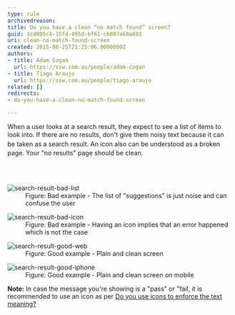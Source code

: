 ```yaml
---
type: rule
archivedreason: 
title: Do you have a clean “no match found” screen?
guid: 1cd005c4-15fd-495d-bf61-cb807a68a693
uri: clean-no-match-found-screen
created: 2015-08-25T21:25:06.0000000Z
authors:
- title: Adam Cogan
  url: https://ssw.com.au/people/adam-cogan
- title: Tiago Araujo
  url: https://ssw.com.au/people/tiago-araujo
related: []
redirects:
- do-you-have-a-clean-no-match-found-screen

---
```



<p>When a user looks at a search result, they expect to see a list of items to look into. If there are no results, don't give them noisy text <span style="line-height&#58;20.7999992370605px;">because it can be taken as a search&#160;result. An</span>&#160;icon also can be understood as a&#160;broken page. Your &quot;no results&quot; page should be&#160;clean.​</p>
<br><excerpt class='endintro'></excerpt><br>
<dl class="badImage"><dt> 
      <img src="/PublishingImages/search-result-bad-list" alt="search-result-bad-list" /> 
   </dt><dd>Figure&#58; Bad example - The list of &quot;suggestions&quot; is just noise and can confuse the user​</dd></dl><dl class="badImage"><dt>
      <img src="/PublishingImages/search-result-bad-icon" alt="search-result-bad-icon" />
   </dt><dd>Figure&#58; Bad example - Having an icon implies that an error happened which is not the case</dd></dl><dl class="goodImage"><dt> 
      <img src="/PublishingImages/search-result-good-web" alt="search-result-good-web" /> 
   </dt><dd>Figure&#58; Good example - Plain and clean screen</dd></dl><dl class="goodImage"><dt> 
      <img src="/PublishingImages/search-result-good-iphone" alt="search-result-good-iphone" /> 
   </dt><dd>Figure&#58; Good example - Plain and clean screen on mobile</dd></dl><p>
   <b>Note&#58;</b> In case&#160;the message you're showing is a &quot;pass&quot; or &quot;fail, it is recommended to use an icon as per&#160;<a href="/_layouts/15/FIXUPREDIRECT.ASPX?WebId=3dfc0e07-e23a-4cbb-aac2-e778b71166a2&amp;TermSetId=07da3ddf-0924-4cd2-a6d4-a4809ae20160&amp;TermId=f91fb66f-5a63-4404-a01d-06222a172e03">Do you use icons to enforce the text meaning? </a> </p>


